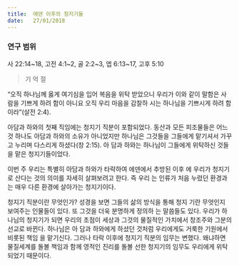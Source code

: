 ```yaml
---
title:  에덴 이후의 청지기들
date:   27/01/2018
---
```


### 연구 범위
사 22:14~18, 고전 4:1~2, 골 2:2~3, 엡 6:13~17, 고후 5:10

> <p>기 억 절</p>
“오직 하나님께 옳게 여기심을 입어 복음을 위탁 받았으니 우리가 이와 같이 말함은 사람을 기쁘게 하려 함이 아니요 오직 우리 마음을 감찰하 시는 하나님을 기쁘시게 하려 함이라”(살전 2:4).

아담과 하와의 첫째 직임에는 청지기 직분이 포함되었다. 동산과 모든 피조물들은 어느 것 하나도 아담과 하와의 소유가 아니었지만 하나님은 그것들을 그들에게 맡기셔서 가꾸고 누리며 다스리게 하셨다(창 2:15). 아 담과 하와는 하나님이 그들에게 위탁하신 것들을 맡은 청지기들이었다.

이번 주 우리는 특별히 아담과 하와가 타락하여 에덴에서 추방된 이후 에 우리가 청지기로 산다는 것의 의미를 자세히 살펴보려고 한다. 즉 우리 는 인류가 처음 누렸던 환경과는 매우 다른 환경에 살아가는 청지기이다.

청지기 직분이란 무엇인가? 성경을 보면 그들의 삶의 방식을 통해 청지 기란 무엇인지 보여주는 인물들이 있다. 또 그것을 더욱 분명하게 정의하 는 말씀들도 있다. 우리가 하나님의 청지기가 되면 우리의 초점이 세상과 그것의 물질적인 가치에서 창조주와 그분의 선교로 바뀐다. 하나님은 아 담과 하와에게 하셨던 것처럼 우리에게도 거룩한 기원에서 비롯된 책임 을 맡기신다. 그러나 타락 이후에 청지기 직분의 임무는 변했다. 왜냐하면 물질세계를 돌볼 책임과 함께 영적인 진리를 돌볼 선한 청지기의 임무도 우리에게 위탁되었기 때문이다.
